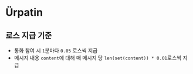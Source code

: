 # Ürpatin

## 로스 지급 기준

* 통화 참여 시 `1`분마다 `0.05` 로스씩 지급
* 메시지 내용 `content`에 대해 매 메시지 당 `len(set(content)) * 0.01`로스씩 지급